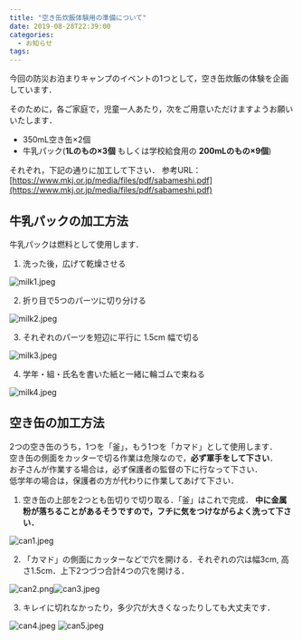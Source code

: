 ```yaml
---
title: "空き缶炊飯体験用の準備について"
date: 2019-08-28T22:39:00
categories:
  - お知らせ
tags:
---
```

今回の防災お泊まりキャンプのイベントの1つとして，空き缶炊飯の体験を企画しています．  

そのために，各ご家庭で，児童一人あたり，次をご用意いただけますようお願いいたします．
* 350mL空き缶×2個
* 牛乳パック(**1Lのもの×3個** もしくは学校給食用の **200mLのもの×9個**)

それぞれ，下記の通りに加工して下さい．
参考URL：[https://www.mkj.or.jp/media/files/pdf/sabameshi.pdf](https://www.mkj.or.jp/media/files/pdf/sabameshi.pdf)

## 牛乳パックの加工方法
牛乳パックは燃料として使用します．
1. 洗った後，広げて乾燥させる

  ![milk1.jpeg](/bsc2019/assets/images/milk1.jpeg)
  
2. 折り目で5つのパーツに切り分ける

  ![milk2.jpeg](/bsc2019/assets/images/milk2.jpeg)
  
3. それぞれのパーツを短辺に平行に 1.5cm 幅で切る

  ![milk3.jpeg](/bsc2019/assets/images/milk3.jpeg)

4. 学年・組・氏名を書いた紙と一緒に輪ゴムで束ねる

  ![milk4.jpeg](/bsc2019/assets/images/milk4.jpeg)

## 空き缶の加工方法
2つの空き缶のうち，1つを「釜」，もう1つを「カマド」として使用します．  
空き缶の側面をカッターで切る作業は危険なので，**必ず軍手をして下さい**．  
お子さんが作業する場合は，必ず保護者の監督の下に行なって下さい．  
低学年の場合は，保護者の方が代わりに作業してあげて下さい．

1. 空き缶の上部を2つとも缶切りで切り取る．「釜」はこれで完成． __中に金属粉が落ちることがあるそうですので，フチに気をつけながらよく洗って下さい．__

  ![can1.jpeg](/bsc2019/assets/images/can1.jpeg)

2. 「カマド」の側面にカッターなどで穴を開ける．それぞれの穴は幅3cm, 高さ1.5cm．上下2つづつ合計4つの穴を開ける．

  ![can2.png](/bsc2019/assets/images/can2.png)![can3.jpeg](/bsc2019/assets/images/can3.jpeg)
  
3. キレイに切れなかったり，多少穴が大きくなったりしても大丈夫です．

  ![can4.jpeg](/bsc2019/assets/images/can4.jpeg) ![can5.jpeg](/bsc2019/assets/images/can5.jpeg)

